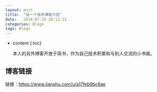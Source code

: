 ```yaml
---
layout: post
title:  "另一个技术博客介绍"
date:   2018-07-25 20:12:12
categories: Blogs
tags: Blogs
---
```


* content
{:toc}

	本人的另外博客开放于简书，作为自己技术积累和与别人交流的小书阁。

## 博客链接

链接：https://www.jianshu.com/u/a17feb9bc6ae